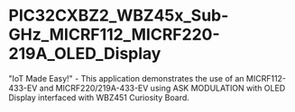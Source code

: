 # PIC32CXBZ2_WBZ45x_Sub-GHz_MICRF112_MICRF220-219A_OLED_Display
"IoT Made Easy!" - This application demonstrates the use of an MICRF112-433-EV and MICRF220/219A-433-EV using ASK MODULATION with OLED Display interfaced with WBZ451 Curiosity Board.
